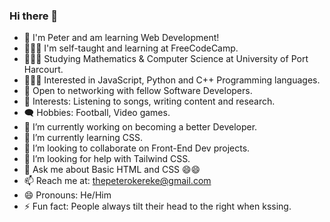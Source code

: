 ### Hi there 👋

- 👀 I'm Peter and am learning Web Development!
- 👨🏽‍💻 I'm self-taught and learning at FreeCodeCamp.
- 👨🏾‍🎓 Studying Mathematics & Computer Science at University of Port Harcourt.
- 👨🏽‍💻 Interested in JavaScript, Python and C++ Programming languages.
- 🤝 Open to networking with fellow Software Developers.
- 👀 Interests: Listening to songs, writing content and research.
- 🗨️ Hobbies: Football, Video games.
- 🔭 I’m currently working on becoming a better Developer.
- 🌱 I’m currently learning CSS.
- 👯 I’m looking to collaborate on Front-End Dev projects.
- 🤔 I’m looking for help with Tailwind CSS.
- 💬 Ask me about Basic HTML and CSS 😄😄
- 📫 Reach me at: thepeterokereke@gmail.com
- 😄 Pronouns: He/Him
- ⚡ Fun fact: People always tilt their head to the right when kssing.

